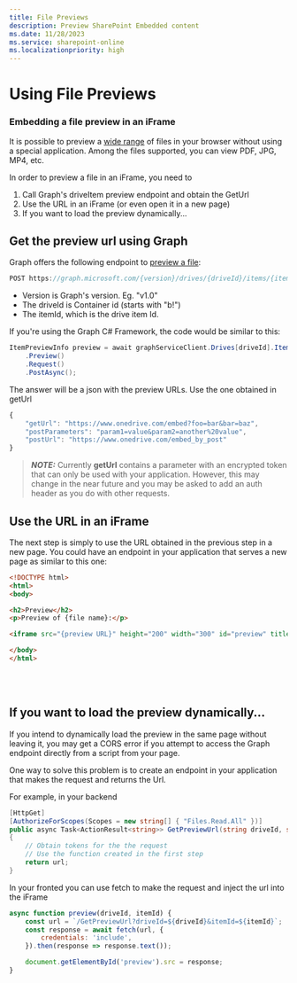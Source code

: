 ```yaml
---
title: File Previews
description: Preview SharePoint Embedded content
ms.date: 11/28/2023
ms.service: sharepoint-online
ms.localizationpriority: high
---
```


# Using File Previews 

### Embedding a file preview in an iFrame

It is possible to preview a 
[wide range](https://support.microsoft.com/en-us/office/file-types-supported-for-previewing-files-in-onedrive-sharepoint-and-teams-e054cd0f-8ef2-4ccb-937e-26e37419c5e4) 
of files in your browser without using a special application. Among the files supported, you can view PDF, JPG, MP4, etc.

In order to preview a file in an iFrame, you need to

1. Call Graph's driveItem preview endpoint and obtain the GetUrl
2. Use the URL in an iFrame (or even open it in a new page)
3. If you want to load the preview dynamically...


## Get the preview url using Graph

Graph offers the following endpoint to [preview a file](https://learn.microsoft.com/en-us/graph/api/driveitem-preview?view=graph-rest-1.0):

```js
POST https://graph.microsoft.com/{version}/drives/{driveId}/items/{itemId}/preview
```
- Version is Graph's version. Eg. "v1.0"
- The driveId is Container id (starts with "b!")
- The itemId, which is the drive item Id.


If you're using the Graph C# Framework, the code would be similar to this:
```cs
ItemPreviewInfo preview = await graphServiceClient.Drives[driveId].Items[itemId]
    .Preview()
    .Request()
    .PostAsync();
```

The answer will be a json with the preview URLs. Use the one obtained in getUrl
```js
{
    "getUrl": "https://www.onedrive.com/embed?foo=bar&bar=baz",
    "postParameters": "param1=value&param2=another%20value",
    "postUrl": "https://www.onedrive.com/embed_by_post"
}
```

> **_NOTE:_** Currently **getUrl** contains a parameter with an encrypted token that can only
be used with your application. However, this may change in the near future and you may be
asked to add an auth header as you do with  other requests.


## Use the URL in an iFrame
The next step is simply to use the URL obtained in the previous step in a new page. You could
have an endpoint in your application that serves a new page as similar to this one:

```html
<!DOCTYPE html>
<html>
<body>

<h2>Preview</h2>
<p>Preview of {file name}:</p>

<iframe src="{preview URL}" height="200" width="300" id="preview" title="Iframe Example"></iframe>

</body>
</html>
```
<br></br>

## If you want to load the preview dynamically...
If you intend to dynamically load the preview in the same page without leaving it,
you may get a CORS error if you attempt to access the Graph endpoint directly from a script from your page.

One way to solve this problem is to create an endpoint in your application that makes the request and
returns the Url.

For example, in your backend
```cs
[HttpGet]
[AuthorizeForScopes(Scopes = new string[] { "Files.Read.All" })]
public async Task<ActionResult<string>> GetPreviewUrl(string driveId, string itemId)
{
    // Obtain tokens for the the request
    // Use the function created in the first step
    return url;
}
```

In your fronted you can use fetch to make the request and inject the url into the iFrame
```js
async function preview(driveId, itemId) {
    const url = `/GetPreviewUrl?driveId=${driveId}&itemId=${itemId}`;
    const response = await fetch(url, {
        credentials: 'include',
    }).then(response => response.text());

    document.getElementById('preview').src = response;
}
```



